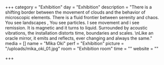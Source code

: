 +++
category = "Exhibition"
day = "Exhibition"
description = "There is a shifting border between the movement of clouds and the behavior of microscopic elements. There is a fluid frontier between serenity and chaos. You see landscapes , You see particles. I see movement and i see remission. It is magnetic and it turns to liquid. Surrounded by acoustic vibrations, the installation distorts time, boundaries and scales. \nLike an oracle mirror, it emits and reflects, ever changing and always the same."
media = []
name = "Mika Oki"
perf = "Exhibition"
picture = "/uploads/mika_oki_01.jpg"
room = "Exhibition room"
time = ""
website = ""

+++
